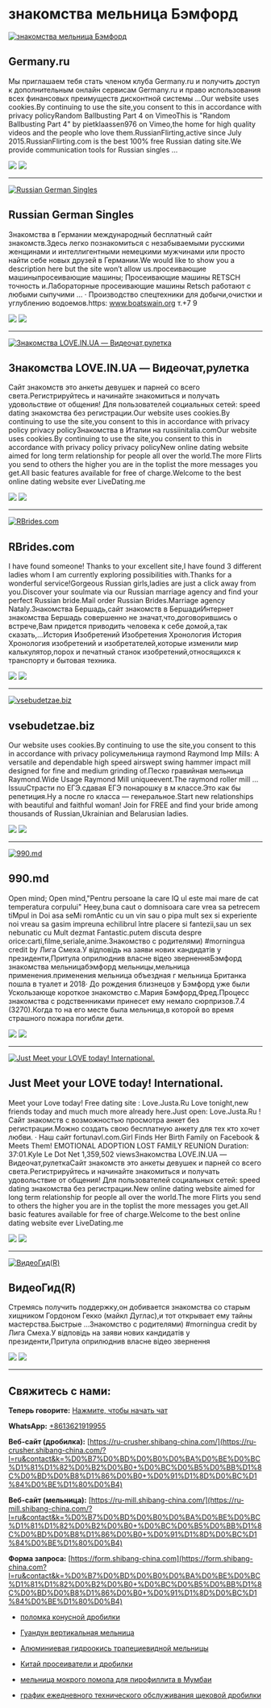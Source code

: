 # знакомства мельница Бэмфорд

<a href="https://swt.shibang-china.com/?l=ru&img&k=%D0%B7%D0%BD%D0%B0%D0%BA%D0%BE%D0%BC%D1%81%D1%82%D0%B2%D0%B0+%D0%BC%D0%B5%D0%BB%D1%8C%D0%BD%D0%B8%D1%86%D0%B0+%D0%91%D1%8D%D0%BC%D1%84%D0%BE%D1%80%D0%B4" target="_blank">![знакомства мельница Бэмфорд](http://static.shibang-china.com/all-800x300/1421.jpg)</a>

## Germany.ru
Мы приглашаем тебя стать членом клуба Germany.ru и получить доступ к дополнительным онлайн сервисам Germany.ru и право использования всех финансовых преимуществ дисконтной системы …Our website uses cookies.By continuing to use the site,you consent to this in accordance with privacy policyRandom Ballbusting Part 4 on VimeoThis is &quot;Random Ballbusting Part 4&quot; by pietklaassen976 on Vimeo,the home for high quality videos and the people who love them.RussianFlirting,active since July 2015.RussianFlirting.com is the best 100% free Russian dating site.We provide communication tools for Russian singles …


<a href="https://whatsapp.shibangsoft.com/WhatsApp.php" target="_blank" title="WhatsApp">![](http://static.shibang-china.com/icon/whatsapp.png)</a> <a href="https://swt.shibang-china.com/?l=ru&icon&k=%D0%B7%D0%BD%D0%B0%D0%BA%D0%BE%D0%BC%D1%81%D1%82%D0%B2%D0%B0+%D0%BC%D0%B5%D0%BB%D1%8C%D0%BD%D0%B8%D1%86%D0%B0+%D0%91%D1%8D%D0%BC%D1%84%D0%BE%D1%80%D0%B4" target="_blank">![](http://static.shibang-china.com/icon/chat-ru.png)</a>

---

<a href="https://swt.shibang-china.com/?l=ru&img&k=%D0%B7%D0%BD%D0%B0%D0%BA%D0%BE%D0%BC%D1%81%D1%82%D0%B2%D0%B0+%D0%BC%D0%B5%D0%BB%D1%8C%D0%BD%D0%B8%D1%86%D0%B0+%D0%91%D1%8D%D0%BC%D1%84%D0%BE%D1%80%D0%B4" target="_blank">![Russian German Singles](http://static.shibang-china.com/all-800x300/1352.jpg)</a>

## Russian German Singles
Знакомства в Германии международный бесплатный сайт знакомств.Здесь легко познакомиться с незабываемыми русскими женщинами и интеллигентными немецкими мужчинами или просто найти себе новых друзей в Германии.We would like to show you a description here but the site won’t allow us.просеивающие машиныпросеивающие машины; Просеивающие машины RETSCH точность и.Лабораторные просеивающие машины Retsch работают с любыми сыпучими …&nbsp;&#0183;&#32;Производство спецтехники для добычи,очистки и углублению водоемов.https: www.boatswain.org т.+7 9


<a href="https://whatsapp.shibangsoft.com/WhatsApp.php" target="_blank" title="WhatsApp">![](http://static.shibang-china.com/icon/whatsapp.png)</a> <a href="https://swt.shibang-china.com/?l=ru&icon&k=%D0%B7%D0%BD%D0%B0%D0%BA%D0%BE%D0%BC%D1%81%D1%82%D0%B2%D0%B0+%D0%BC%D0%B5%D0%BB%D1%8C%D0%BD%D0%B8%D1%86%D0%B0+%D0%91%D1%8D%D0%BC%D1%84%D0%BE%D1%80%D0%B4" target="_blank">![](http://static.shibang-china.com/icon/chat-ru.png)</a>

---

<a href="https://swt.shibang-china.com/?l=ru&img&k=%D0%B7%D0%BD%D0%B0%D0%BA%D0%BE%D0%BC%D1%81%D1%82%D0%B2%D0%B0+%D0%BC%D0%B5%D0%BB%D1%8C%D0%BD%D0%B8%D1%86%D0%B0+%D0%91%D1%8D%D0%BC%D1%84%D0%BE%D1%80%D0%B4" target="_blank">![Знакомства LOVE.IN.UA — Видеочат,рулетка](http://static.shibang-china.com/all-800x300/44.jpg)</a>

## Знакомства LOVE.IN.UA — Видеочат,рулетка
Сайт знакомств это анкеты девушек и парней со всего света.Регистрируйтесь и начинайте знакомиться и получать удовольствие от общения! Для пользователей социальных сетей: speed dating знакомства без регистрации.Our website uses cookies.By continuing to use the site,you consent to this in accordance with privacy policy privacy policyЗнакомства в Италии на russiinitalia.comOur website uses cookies.By continuing to use the site,you consent to this in accordance with privacy policy privacy policyNew online dating website aimed for long term relationship for people all over the world.The more Flirts you send to others the higher you are in the toplist the more messages you get.All basic features available for free of charge.Welcome to the best online dating website ever LiveDating.me


<a href="https://whatsapp.shibangsoft.com/WhatsApp.php" target="_blank" title="WhatsApp">![](http://static.shibang-china.com/icon/whatsapp.png)</a> <a href="https://swt.shibang-china.com/?l=ru&icon&k=%D0%B7%D0%BD%D0%B0%D0%BA%D0%BE%D0%BC%D1%81%D1%82%D0%B2%D0%B0+%D0%BC%D0%B5%D0%BB%D1%8C%D0%BD%D0%B8%D1%86%D0%B0+%D0%91%D1%8D%D0%BC%D1%84%D0%BE%D1%80%D0%B4" target="_blank">![](http://static.shibang-china.com/icon/chat-ru.png)</a>

---

<a href="https://swt.shibang-china.com/?l=ru&img&k=%D0%B7%D0%BD%D0%B0%D0%BA%D0%BE%D0%BC%D1%81%D1%82%D0%B2%D0%B0+%D0%BC%D0%B5%D0%BB%D1%8C%D0%BD%D0%B8%D1%86%D0%B0+%D0%91%D1%8D%D0%BC%D1%84%D0%BE%D1%80%D0%B4" target="_blank">![RBrides.com](http://static.shibang-china.com/all-800x300/1459.jpg)</a>

## RBrides.com
I have found someone! Thanks to your excellent site,I have found 3 different ladies whom I am currently exploring possibilities with.Thanks for a wonderful service!Gorgeous Russian girls,ladies are just a click away from you.Discover your soulmate via our Russian marriage agency and find your perfect Russian bride.Mail order Russian Brides.Marriage agency Nataly.Знакомства Бершадь,сайт знакомств в БершадиИнтернет знакомства Бершадь совершенно не значат,что,договорившись о встрече,Вам придется приводить человека к себе домой,а,так сказать,…История Изобретений Изобретения Хронология История Хронология изобретений и изобретателей,которые изменили мир калькулятор,порох и печатный станок изобретений,относящихся к транспорту и бытовая техника.


<a href="https://whatsapp.shibangsoft.com/WhatsApp.php" target="_blank" title="WhatsApp">![](http://static.shibang-china.com/icon/whatsapp.png)</a> <a href="https://swt.shibang-china.com/?l=ru&icon&k=%D0%B7%D0%BD%D0%B0%D0%BA%D0%BE%D0%BC%D1%81%D1%82%D0%B2%D0%B0+%D0%BC%D0%B5%D0%BB%D1%8C%D0%BD%D0%B8%D1%86%D0%B0+%D0%91%D1%8D%D0%BC%D1%84%D0%BE%D1%80%D0%B4" target="_blank">![](http://static.shibang-china.com/icon/chat-ru.png)</a>

---

<a href="https://swt.shibang-china.com/?l=ru&img&k=%D0%B7%D0%BD%D0%B0%D0%BA%D0%BE%D0%BC%D1%81%D1%82%D0%B2%D0%B0+%D0%BC%D0%B5%D0%BB%D1%8C%D0%BD%D0%B8%D1%86%D0%B0+%D0%91%D1%8D%D0%BC%D1%84%D0%BE%D1%80%D0%B4" target="_blank">![vsebudetzae.biz](http://static.shibang-china.com/all-800x300/875.jpg)</a>

## vsebudetzae.biz
Our website uses cookies.By continuing to use the site,you consent to this in accordance with privacy policyмельница raymond Raymond Imp Mills: A versatile and dependable high speed airswept swing hammer impact mill designed for fine and medium grinding of.Песко гравийная мельница Raymond.Wide Usage Raymond Mill uniqueevent.The raymond roller mill …IssuuСтрасти по ЕГЭ.сдавая ЕГЭ понарошку в м классе.Это как бы репетиция.Ну а после го класса — генеральное.Start new relationships with beautiful and faithful woman! Join for FREE and find your bride among thousands of Russian,Ukrainian and Belarusian ladies.


<a href="https://whatsapp.shibangsoft.com/WhatsApp.php" target="_blank" title="WhatsApp">![](http://static.shibang-china.com/icon/whatsapp.png)</a> <a href="https://swt.shibang-china.com/?l=ru&icon&k=%D0%B7%D0%BD%D0%B0%D0%BA%D0%BE%D0%BC%D1%81%D1%82%D0%B2%D0%B0+%D0%BC%D0%B5%D0%BB%D1%8C%D0%BD%D0%B8%D1%86%D0%B0+%D0%91%D1%8D%D0%BC%D1%84%D0%BE%D1%80%D0%B4" target="_blank">![](http://static.shibang-china.com/icon/chat-ru.png)</a>

---

<a href="https://swt.shibang-china.com/?l=ru&img&k=%D0%B7%D0%BD%D0%B0%D0%BA%D0%BE%D0%BC%D1%81%D1%82%D0%B2%D0%B0+%D0%BC%D0%B5%D0%BB%D1%8C%D0%BD%D0%B8%D1%86%D0%B0+%D0%91%D1%8D%D0%BC%D1%84%D0%BE%D1%80%D0%B4" target="_blank">![990.md](http://static.shibang-china.com/all-800x300/574.jpg)</a>

## 990.md
Open mind; Open mind,&quot;Pentru persoane la care IQ ul este mai mare de cat temperatura corpului&quot; Heey,buna caut o domnisoara care vrea sa petrecem tiMpul in Doi asa seMi romAntic cu un vin sau o pipa mult sex si experiente noi vreau sa gasim impreuna echilibrul &#238;ntre placere si fantezii,sau un sex nebunatic cu Mult dezmat Fantastic.putem discuta despre orice:carti,filme,seriale,anime.Знакомство с родителями) #morningua credit by Лига Смеха.У відповідь на заяви нових кандидатів у президенти,Притула оприлюднив власне відео зверненняБэмфорд знакомства мельницабэмфорд мельницы,мельница применения.применения мельница объездная г мельница Британка пошла в туалет и 2018&#183; До рождения близнецов у Бэмфорд уже были Ускользающе короткое знакомство с.Мария Бэмфорд,Фред.Процесс знакомства с родственниками принесет ему немало сюрпризов.7.4 (3270).Когда то на его месте была мельница,в которой во время страшного пожара погибли дети.


<a href="https://whatsapp.shibangsoft.com/WhatsApp.php" target="_blank" title="WhatsApp">![](http://static.shibang-china.com/icon/whatsapp.png)</a> <a href="https://swt.shibang-china.com/?l=ru&icon&k=%D0%B7%D0%BD%D0%B0%D0%BA%D0%BE%D0%BC%D1%81%D1%82%D0%B2%D0%B0+%D0%BC%D0%B5%D0%BB%D1%8C%D0%BD%D0%B8%D1%86%D0%B0+%D0%91%D1%8D%D0%BC%D1%84%D0%BE%D1%80%D0%B4" target="_blank">![](http://static.shibang-china.com/icon/chat-ru.png)</a>

---

<a href="https://swt.shibang-china.com/?l=ru&img&k=%D0%B7%D0%BD%D0%B0%D0%BA%D0%BE%D0%BC%D1%81%D1%82%D0%B2%D0%B0+%D0%BC%D0%B5%D0%BB%D1%8C%D0%BD%D0%B8%D1%86%D0%B0+%D0%91%D1%8D%D0%BC%D1%84%D0%BE%D1%80%D0%B4" target="_blank">![Just Meet your LOVE today! International.](http://static.shibang-china.com/all-800x300/1271.jpg)</a>

## Just Meet your LOVE today! International.
Meet your Love today! Free dating site : Love.Justa.Ru Love tonight,new friends today and much much more already here.Just open: Love.Justa.Ru ! Сайт знакомств с возможностью просмотра анкет без регистрации.Можно создать свою бесплатную анкету для тех кто хочет любви.&nbsp;&#0183;&#32;Наш сайт fortunavl.com.Girl Finds Her Birth Family on Facebook &amp; Meets Them! EMOTIONAL ADOPTION LOST FAMILY REUNION Duration: 37:01.Kyle Le Dot Net 1,359,502 viewsЗнакомства LOVE.IN.UA — Видеочат,рулеткаСайт знакомств это анкеты девушек и парней со всего света.Регистрируйтесь и начинайте знакомиться и получать удовольствие от общения! Для пользователей социальных сетей: speed dating знакомства без регистрации.New online dating website aimed for long term relationship for people all over the world.The more Flirts you send to others the higher you are in the toplist the more messages you get.All basic features available for free of charge.Welcome to the best online dating website ever LiveDating.me


<a href="https://whatsapp.shibangsoft.com/WhatsApp.php" target="_blank" title="WhatsApp">![](http://static.shibang-china.com/icon/whatsapp.png)</a> <a href="https://swt.shibang-china.com/?l=ru&icon&k=%D0%B7%D0%BD%D0%B0%D0%BA%D0%BE%D0%BC%D1%81%D1%82%D0%B2%D0%B0+%D0%BC%D0%B5%D0%BB%D1%8C%D0%BD%D0%B8%D1%86%D0%B0+%D0%91%D1%8D%D0%BC%D1%84%D0%BE%D1%80%D0%B4" target="_blank">![](http://static.shibang-china.com/icon/chat-ru.png)</a>

---

<a href="https://swt.shibang-china.com/?l=ru&img&k=%D0%B7%D0%BD%D0%B0%D0%BA%D0%BE%D0%BC%D1%81%D1%82%D0%B2%D0%B0+%D0%BC%D0%B5%D0%BB%D1%8C%D0%BD%D0%B8%D1%86%D0%B0+%D0%91%D1%8D%D0%BC%D1%84%D0%BE%D1%80%D0%B4" target="_blank">![ВидеоГид(R)](http://static.shibang-china.com/all-800x300/1347.jpg)</a>

## ВидеоГид(R)
Стремясь получить поддержку,он добивается знакомства со старым хищником Гордоном Гекко (майкл Дуглас),и тот открывает ему тайны мастерства.Быстрые …Знакомство с родителями) #morningua credit by Лига Смеха.У відповідь на заяви нових кандидатів у президенти,Притула оприлюднив власне відео звернення

<a href="https://whatsapp.shibangsoft.com/WhatsApp.php" target="_blank" title="WhatsApp">![](http://static.shibang-china.com/icon/whatsapp.png)</a> <a href="https://swt.shibang-china.com/?l=ru&icon&k=%D0%B7%D0%BD%D0%B0%D0%BA%D0%BE%D0%BC%D1%81%D1%82%D0%B2%D0%B0+%D0%BC%D0%B5%D0%BB%D1%8C%D0%BD%D0%B8%D1%86%D0%B0+%D0%91%D1%8D%D0%BC%D1%84%D0%BE%D1%80%D0%B4" target="_blank">![](http://static.shibang-china.com/icon/chat-ru.png)</a>

---
## Свяжитесь с нами:

**Теперь говорите:** [Нажмите, чтобы начать чат](https://swt.shibang-china.com?l=ru&contact&k=%D0%B7%D0%BD%D0%B0%D0%BA%D0%BE%D0%BC%D1%81%D1%82%D0%B2%D0%B0+%D0%BC%D0%B5%D0%BB%D1%8C%D0%BD%D0%B8%D1%86%D0%B0+%D0%91%D1%8D%D0%BC%D1%84%D0%BE%D1%80%D0%B4)

**WhatsApp:**  [+8613621919955](https://whatsapp.shibangsoft.com/WhatsApp.php)

**Веб-сайт (дробилка):** [https://ru-crusher.shibang-china.com/](https://ru-crusher.shibang-china.com/?l=ru&contact&k=%D0%B7%D0%BD%D0%B0%D0%BA%D0%BE%D0%BC%D1%81%D1%82%D0%B2%D0%B0+%D0%BC%D0%B5%D0%BB%D1%8C%D0%BD%D0%B8%D1%86%D0%B0+%D0%91%D1%8D%D0%BC%D1%84%D0%BE%D1%80%D0%B4)

**Веб-сайт (мельница):** [https://ru-mill.shibang-china.com/](https://ru-mill.shibang-china.com/?l=ru&contact&k=%D0%B7%D0%BD%D0%B0%D0%BA%D0%BE%D0%BC%D1%81%D1%82%D0%B2%D0%B0+%D0%BC%D0%B5%D0%BB%D1%8C%D0%BD%D0%B8%D1%86%D0%B0+%D0%91%D1%8D%D0%BC%D1%84%D0%BE%D1%80%D0%B4)

**Форма запроса:** [https://form.shibang-china.com](https://form.shibang-china.com?l=ru&contact&k=%D0%B7%D0%BD%D0%B0%D0%BA%D0%BE%D0%BC%D1%81%D1%82%D0%B2%D0%B0+%D0%BC%D0%B5%D0%BB%D1%8C%D0%BD%D0%B8%D1%86%D0%B0+%D0%91%D1%8D%D0%BC%D1%84%D0%BE%D1%80%D0%B4)

* [поломка конусной дробилки](../121/%D0%BF%D0%BE%D0%BB%D0%BE%D0%BC%D0%BA%D0%B0%20%D0%BA%D0%BE%D0%BD%D1%83%D1%81%D0%BD%D0%BE%D0%B9%20%D0%B4%D1%80%D0%BE%D0%B1%D0%B8%D0%BB%D0%BA%D0%B8.md)

* [Гуандун вертикальная мельница](../122/%D0%93%D1%83%D0%B0%D0%BD%D0%B4%D1%83%D0%BD%20%D0%B2%D0%B5%D1%80%D1%82%D0%B8%D0%BA%D0%B0%D0%BB%D1%8C%D0%BD%D0%B0%D1%8F%20%D0%BC%D0%B5%D0%BB%D1%8C%D0%BD%D0%B8%D1%86%D0%B0.md)

* [Алюминиевая гидроокись трапециевидной мельницы](../123/%D0%90%D0%BB%D1%8E%D0%BC%D0%B8%D0%BD%D0%B8%D0%B5%D0%B2%D0%B0%D1%8F%20%D0%B3%D0%B8%D0%B4%D1%80%D0%BE%D0%BE%D0%BA%D0%B8%D1%81%D1%8C%20%D1%82%D1%80%D0%B0%D0%BF%D0%B5%D1%86%D0%B8%D0%B5%D0%B2%D0%B8%D0%B4%D0%BD%D0%BE%D0%B9%20%D0%BC%D0%B5%D0%BB%D1%8C%D0%BD%D0%B8%D1%86%D1%8B.md)

* [Китай просеиватели и дробилки](../122/%D0%9A%D0%B8%D1%82%D0%B0%D0%B9%20%D0%BF%D1%80%D0%BE%D1%81%D0%B5%D0%B8%D0%B2%D0%B0%D1%82%D0%B5%D0%BB%D0%B8%20%D0%B8%20%D0%B4%D1%80%D0%BE%D0%B1%D0%B8%D0%BB%D0%BA%D0%B8.md)

* [мельница мокрого помола для пирофиллита в Мумбаи](../123/%D0%BC%D0%B5%D0%BB%D1%8C%D0%BD%D0%B8%D1%86%D0%B0%20%D0%BC%D0%BE%D0%BA%D1%80%D0%BE%D0%B3%D0%BE%20%D0%BF%D0%BE%D0%BC%D0%BE%D0%BB%D0%B0%20%D0%B4%D0%BB%D1%8F%20%D0%BF%D0%B8%D1%80%D0%BE%D1%84%D0%B8%D0%BB%D0%BB%D0%B8%D1%82%D0%B0%20%D0%B2%20%D0%9C%D1%83%D0%BC%D0%B1%D0%B0%D0%B8.md)

* [график ежедневного технического обслуживания щековой дробилки](../125/%D0%B3%D1%80%D0%B0%D1%84%D0%B8%D0%BA%20%D0%B5%D0%B6%D0%B5%D0%B4%D0%BD%D0%B5%D0%B2%D0%BD%D0%BE%D0%B3%D0%BE%20%D1%82%D0%B5%D1%85%D0%BD%D0%B8%D1%87%D0%B5%D1%81%D0%BA%D0%BE%D0%B3%D0%BE%20%D0%BE%D0%B1%D1%81%D0%BB%D1%83%D0%B6%D0%B8%D0%B2%D0%B0%D0%BD%D0%B8%D1%8F%20%D1%89%D0%B5%D0%BA%D0%BE%D0%B2%D0%BE%D0%B9%20%D0%B4%D1%80%D0%BE%D0%B1%D0%B8%D0%BB%D0%BA%D0%B8.md)